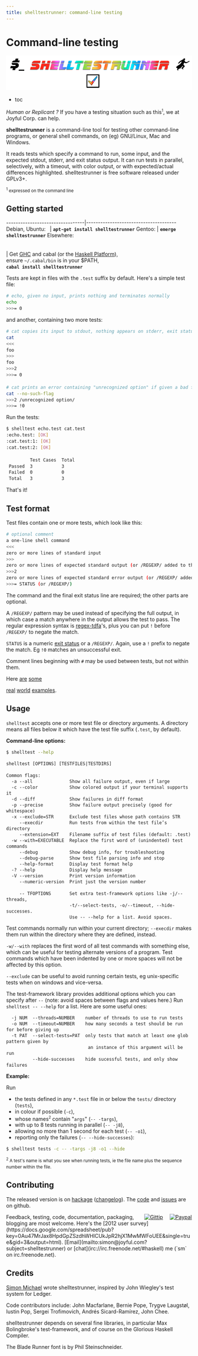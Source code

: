 ```yaml
---
title: shelltestrunner: command-line testing
---
```


<div id=title>
<h1>Command-line testing</h1>
<img src="site/title2.png">
</div>

* toc

*Human or Replicant ?*
If you have a testing situation such as this<sup><small>1</small></sup>,
we at Joyful Corp. can help.

**shelltestrunner** is a command-line tool for testing other command-line
programs, or general shell commands, on (eg) GNU/Linux, Mac and Windows.

It reads tests which specify a command to run, some input, and the
expected stdout, stderr, and exit status output.  It can run tests in
parallel, selectively, with a timeout, with color output, or with
expected/actual differences highlighted.  shelltestrunner is free
software released under GPLv3+.

<a name="note1">
<small><sup>1</sup> expressed on the command line</small>
</a>


## Getting started

---------------------------------|--------------------------------------
Debian,&nbsp;Ubuntu:&nbsp;&nbsp; | **`apt-get install shelltestrunner`**
Gentoo:                          | **`emerge shelltestrunner`**
Elsewhere:<br><br><br>           | Get [GHC](http://haskell.org/ghc) and cabal (or the [Haskell Platform](http://haskell.org/platform)),<br>ensure `~/.cabal/bin` is in your $PATH,<br>**`cabal install shelltestrunner`**

Tests are kept in files with the `.test` suffix by default. Here's a simple test file:

```bash
# echo, given no input, prints nothing and terminates normally
echo
>>>= 0
```

and another, containing two more tests:

```bash
# cat copies its input to stdout, nothing appears on stderr, exit status is 0
cat
<<<
foo
>>>
foo
>>>2
>>>= 0

# cat prints an error containing "unrecognized option" if given a bad flag
cat --no-such-flag
>>>2 /unrecognized option/
>>>= !0
```

Run the tests:

```bash
$ shelltest echo.test cat.test
:echo.test: [OK]
:cat.test:1: [OK]
:cat.test:2: [OK]

         Test Cases  Total      
 Passed  3           3          
 Failed  0           0          
 Total   3           3          
```

That's it!

## Test format

<!-- Two formats are supported: -->

<!-- ### Old format -->

Test files contain one or more tests, which look like this:
```bash
# optional comment
a one-line shell command
<<<
zero or more lines of standard input
>>>
zero or more lines of expected standard output (or /REGEXP/ added to the previous line)
>>>2
zero or more lines of expected standard error output (or /REGEXP/ added to the previous line)
>>>= STATUS (or /REGEXP/)
```

The command and the final exit status line are required; the other parts are optional.

A `/REGEXP/` pattern may be used instead of specifying the full
output, in which case a match anywhere in the output allows the test
to pass. The regular expression syntax is
[regex-tdfa](http://hackage.haskell.org/package/regex-tdfa)'s, plus
you can put `!` before `/REGEXP/` to negate the match.

`STATUS` is a numeric [exit status](http://en.wikipedia.org/wiki/Exit_status)
or a `/REGEXP/`. Again, use a `!` prefix to negate the match. Eg `!0` matches an unsuccessful exit.

Comment lines beginning with `#` may be used between tests, but not within them.

Here
[are](https://github.com/simonmichael/shelltestrunner/tree/master/tests)
[some](https://github.com/simonmichael/hledger/tree/master/tests)
<!-- [more](https://github.com/yesodweb/yesod/tree/master/yesod/test) -->
[real](https://github.com/bjpop/berp/tree/master/test/regression)
[world](https://github.com/magthe/cblrepo/tree/master/tests)
[examples](http://code.google.com/p/eddie/source/browse/#hg%2Ftests).

<!--
### New format (1.4+)

Test files contain one or more test groups consisting of:

- optional standard input, following `<` or `<<<`
- one or more tests. A test consists of:

  - a one-line command, beginning with `$` or `$$$`
  - optional standard output (following `>` or `>>>`) and/or standard error output (following `>2` or `>>>2`) specifications
  - an optional exit status specification (following `>=` or `>>>=`)
-->


## Usage

`shelltest` accepts one or more test file or directory arguments.
A directory means all files below it which have the test file suffix (`.test`, by default).

**Command-line options:**
```bash
$ shelltest --help
```
```
shelltest [OPTIONS] [TESTFILES|TESTDIRS]

Common flags:
  -a --all              Show all failure output, even if large
  -c --color            Show colored output if your terminal supports it
  -d --diff             Show failures in diff format
  -p --precise          Show failure output precisely (good for whitespace)
  -x --exclude=STR      Exclude test files whose path contains STR
     --execdir          Run tests from within the test file’s directory
     --extension=EXT    Filename suffix of test files (default: .test)
  -w --with=EXECUTABLE  Replace the first word of (unindented) test commands
     --debug            Show debug info, for troubleshooting
     --debug-parse      Show test file parsing info and stop
     --help-format      Display test format help
  -? --help             Display help message
  -V --version          Print version information
     --numeric-version  Print just the version number

     -- TFOPTIONS       Set extra test-framework options like -j/--threads,
                        -t/--select-tests, -o/--timeout, --hide-successes.
                        Use -- --help for a list. Avoid spaces.
```

Test commands normally run within your current directory; `--execdir`
makes them run within the directory where they are defined, instead.

`-w/--with` replaces the first word of all test commands with something
else, which can be useful for testing alternate versions of a
program. Test commands which have been indented by one or more spaces will
not be affected by this option.

`--exclude` can be useful to avoid running certain tests, eg
unix-specific tests when on windows and vice-versa.

The test-framework library provides additional options which you can
specify after `--` (note: avoid spaces between flags and values here.)
Run `shelltest -- --help` for a list. Here are some useful ones:
```
  -j NUM  --threads=NUMBER    number of threads to use to run tests
  -o NUM  --timeout=NUMBER    how many seconds a test should be run for before giving up
  -t PAT  --select-tests=PAT  only tests that match at least one glob pattern given by
                               an instance of this argument will be run
          --hide-successes    hide sucessful tests, and only show failures
````

**Example:**

Run

- the tests defined in any `*.test` file in or below the `tests/` directory (`tests`),
- in colour if possible (`-c`),
- whose names<sup><small>2</small></sup> contain "`args`" (`-- -targs`),
- with up to 8 tests running in parallel (`-- -j8`),
- allowing no more than 1 second for each test (`-- -o1`),
- reporting only the failures (`-- --hide-successes`):

````bash
$ shelltest tests -c -- -targs -j8 -o1 --hide
````

<a name="note2"><small><sup>2</sup>
A test's name is what you see when running tests, ie the file name plus the sequence number within the file.
</small></a>

## Contributing

The released version is on [hackage](http://hackage.haskell.org/package/shelltestrunner)
([changelog](http://hackage.haskell.org/package/shelltestrunner/changelog)).
The [code](https://github.com/simonmichael/shelltestrunner)
and [issues](https://github.com/simonmichael/shelltestrunner/issues)
are on github.

<div id="donate-buttons" style="float:right; padding-left:1em;">
<a title="Donate via Gittip" href="https://www.gittip.com/simonmichael"><img src="/site/gittip.png" alt="Gittip"></a>
<a style="margin-left:1em;" title="Donate via Paypal" href="https://www.paypal.com/cgi-bin/webscr?cmd=_s-xclick&hosted_button_id=2PLCMR67L4G3E"><img src="/site/paypal.gif" alt="Paypal"></a>
</div>
Feedback, testing, code, documentation, packaging, blogging are most welcome.
Here's the
<!-- [2012 user survey](https://docs.google.com/spreadsheet/viewform?formkey=dGpZSzdhWHlCUkJpR2hjX1MwMWFoUEE6MA#gid=3) -->
[2012 user survey](https://docs.google.com/spreadsheet/pub?key=0Au47MrJax8HpdGpZSzdhWHlCUkJpR2hjX1MwMWFoUEE&single=true&gid=3&output=html).
[Email](mailto:simon@joyful.com?subject=shelltestrunner) or
[chat](irc://irc.freenode.net/#haskell) me (`sm` on irc.freenode.net).

## Credits

[Simon Michael](http://joyful.com) wrote shelltestrunner, inspired by John Wiegley's test system for Ledger.

Code contributors include:
John Macfarlane,
Bernie Pope,
Trygve Laugstøl,
Iustin Pop,
Sergei Trofimovich,
Andrés Sicard-Ramírez,
John Chee.

shelltestrunner depends on several fine libraries, in particular Max
Bolingbroke's test-framework, and of course on the Glorious Haskell
Compiler.

The Blade Runner font is by Phil Steinschneider.

<!-- http://www.explore-science-fiction-movies.com/blade-runner-movie-quotes.html -->
